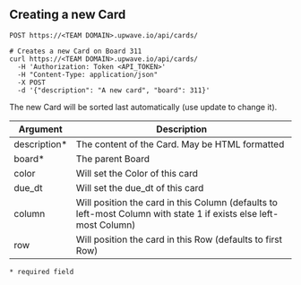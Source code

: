 ## Creating a new Card

`POST https://<TEAM DOMAIN>.upwave.io/api/cards/`

```shell
# Creates a new Card on Board 311
curl https://<TEAM DOMAIN>.upwave.io/api/cards/
  -H 'Authorization: Token <API_TOKEN>'
  -H "Content-Type: application/json"
  -X POST
  -d '{"description": "A new card", "board": 311}'
```

The new Card will be sorted last automatically (use update to change it).

Argument | Description
-------- | -----------
description* | The content of the Card. May be HTML formatted
board* | The parent Board
color | Will set the Color of this card
due_dt | Will set the due_dt of this card
column | Will position the card in this Column (defaults to left-most Column with state 1 if exists else left-most Column)
row | Will position the card in this Row (defaults to first Row)


`* required field`


